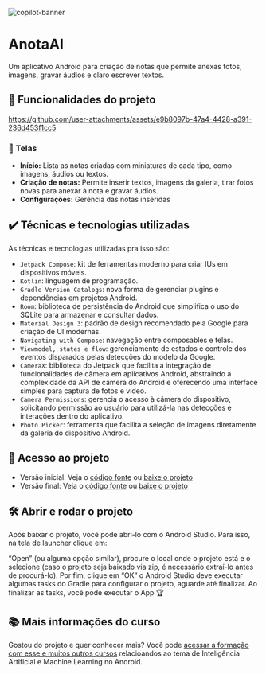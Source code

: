 ![copilot-banner](https://github.com/user-attachments/assets/469d2d6e-5f9b-4e19-8d08-cfc93ed09945)



# AnotaAI
Um aplicativo Android para criação de notas que permite anexas fotos, imagens, gravar áudios e claro escrever textos.

## 🔨 Funcionalidades do projeto


https://github.com/user-attachments/assets/e9b8097b-47a4-4428-a391-236d453f1cc5




### 📱 Telas
- **Início:** Lista as notas criadas com miniaturas de cada tipo, como imagens, áudios ou textos.  
- **Criação de notas:** Permite inserir textos, imagens da galeria, tirar fotos novas para anexar à nota e gravar áudios.  
- **Configurações:** Gerência das notas inseridas

## ✔️ Técnicas e tecnologias utilizadas


As técnicas e tecnologias utilizadas pra isso são:

- `Jetpack Compose`: kit de ferramentas moderno para criar IUs em dispositivos móveis.
- `Kotlin`: linguagem de programação.
- `Gradle Version Catalogs`: nova forma de gerenciar plugins e dependências em projetos Android.
- `Room`: biblioteca de persistência do Android que simplifica o uso do SQLite para armazenar e consultar dados.
- `Material Design 3`: padrão de design recomendado pela Google para criação de UI modernas.
- `Navigating with Compose`: navegação entre composables e telas.
- `Viewmodel, states e flow`: gerenciamento de estados e controle dos eventos disparados pelas detecções do modelo da Google.
- `CameraX`: biblioteca do Jetpack que facilita a integração de funcionalidades de câmera em aplicativos Android, abstraindo a complexidade da API de câmera do Android e oferecendo uma interface simples para captura de fotos e vídeo.
- `Camera Permissions`: gerencia o acesso à câmera do dispositivo, solicitando permissão ao usuário para utilizá-la nas detecções e interações dentro do aplicativo.
- `Photo Picker`: ferramenta que facilita a seleção de imagens diretamente da galeria do dispositivo Android.


## 📁 Acesso ao projeto

- Versão inicial: Veja o [código fonte][codigo-inicial] ou [baixe o projeto][download-inicial]
- Versão final: Veja o [código fonte][codigo-final] ou [baixe o projeto][download-final]

## 🛠️ Abrir e rodar o projeto
Após baixar o projeto, você pode abri-lo com o Android Studio. Para isso, na tela de launcher clique em:

“Open” (ou alguma opção similar), procure o local onde o projeto está e o selecione (caso o projeto seja baixado via zip, é necessário extraí-lo antes de procurá-lo). Por fim, clique em “OK” o Android Studio deve executar algumas tasks do Gradle para configurar o projeto, aguarde até finalizar. Ao finalizar as tasks, você pode executar o App 🏆


## 📚 Mais informações do curso

Gostou do projeto e quer conhecer mais? Você pode [acessar a formação com esse e muitos outros cursos](https://www.alura.com.br/cursos-online-inteligencia-artificial/ia-para-mobile) relacioandos ao tema de Inteligência Artificial e Machine Learning no Android.

[codigo-inicial]: https://github.com/git-jr/4176-Github-Copilot-Android-Studio/commits/projeto-inicial
[download-inicial]: https://github.com/git-jr/4176-Github-Copilot-Android-Studio/archive/refs/heads/projeto-inicial.zip

[codigo-final]: https://github.com/git-jr/4176-Github-Copilot-Android-Studio/commits/aula-5/
[download-final]: https://github.com/git-jr/4176-Github-Copilot-Android-Studio/archive/refs/heads/aula-5.zip
